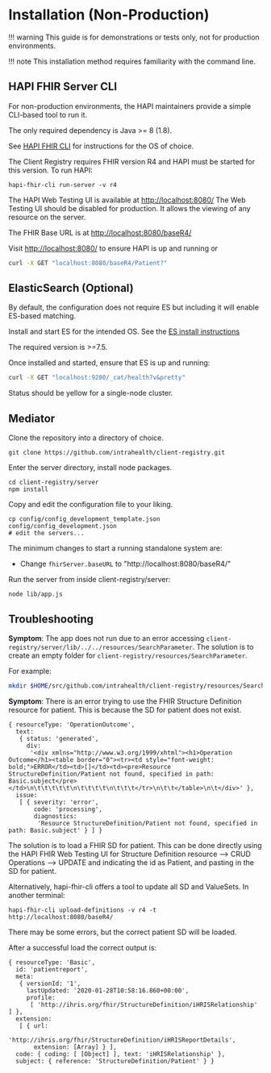 # Installation (Non-Production)

!!! warning
    This guide is for demonstrations or tests only, not for production environments.

!!! note
    This installation method requires familiarity with the command line.

## HAPI FHIR Server CLI

For non-production environments, the HAPI maintainers provide a simple CLI-based tool to run it.

The only required dependency is Java >= 8 (1.8).

See [HAPI FHIR CLI](https://smilecdr.com/hapi-fhir/docs/tools/hapi_fhir_cli.html) for instructions for the OS of choice.

The Client Registry requires FHIR version R4 and HAPI must be started for this version. To run HAPI:
```
hapi-fhir-cli run-server -v r4
```

The HAPI Web Testing UI is available at [http://localhost:8080/](http://localhost:8080/) The Web Testing UI should be disabled for production. It allows the viewing of any resource on the server.

The FHIR Base URL is at [http://localhost:8080/baseR4/](http://localhost:8080/baseR4/)

Visit [http://localhost:8080/](http://localhost:8080/) to ensure HAPI is up and running or
```sh
curl -X GET "localhost:8080/baseR4/Patient?"
```

## ElasticSearch (Optional)

By default, the configuration does not require ES but including it will enable ES-based matching.

Install and start ES for the intended OS. See the [ES install instructions](https://www.elastic.co/guide/en/elasticsearch/reference/current/install-elasticsearch.html)

The required version is >=7.5.

Once installed and started, ensure that ES is up and running:
```sh
curl -X GET "localhost:9200/_cat/health?v&pretty"
```
Status should be yellow for a single-node cluster.

## Mediator

Clone the repository into a directory of choice.
```
git clone https://github.com/intrahealth/client-registry.git
```

Enter the server directory, install node packages.
```
cd client-registry/server
npm install
```

Copy and edit the configuration file to your liking.
```
cp config/config_development_template.json config/config_development.json
# edit the servers...
```

The minimum changes to start a running standalone system are:

* Change `fhirServer.baseURL` to "http://localhost:8080/baseR4/"

Run the server from inside client-registry/server:
```
node lib/app.js
```

## Troubleshooting


**Symptom**: The app does not run due to an error accessing `client-registry/server/lib/../../resources/SearchParameter`. The solution is to create an empty folder for `client-registry/resources/SearchParameter`.

For example:
```sh
mkdir $HOME/src/github.com/intrahealth/client-registry/resources/SearchParameter
```

**Symptom**: There is an error trying to use the FHIR Structure Definition resource for patient. This is because the SD for patient does not exist.
```
{ resourceType: 'OperationOutcome',
  text:
   { status: 'generated',
     div:
      '<div xmlns="http://www.w3.org/1999/xhtml"><h1>Operation Outcome</h1><table border="0"><tr><td style="font-weight: bold;">ERROR</td><td>[]</td><td><pre>Resource StructureDefinition/Patient not found, specified in path: Basic.subject</pre></td>\n\t\t\t\t\t\n\t\t\t\t\n\t\t\t</tr>\n\t\t</table>\n\t</div>' },
  issue:
   [ { severity: 'error',
       code: 'processing',
       diagnostics:
        'Resource StructureDefinition/Patient not found, specified in path: Basic.subject' } ] }
```
The solution is to load a FHIR SD for patient. This can be done directly using the HAPI FHIR Web Testing UI for Structure Definition resource --> CRUD Operations --> UPDATE and indicating the id as Patient, and pasting in the SD for patient. 

Alternatively, hapi-fhir-cli offers a tool to update all SD and ValueSets. In another terminal:
```
hapi-fhir-cli upload-definitions -v r4 -t http://localhost:8080/baseR4/
```
There may be some errors, but the correct patient SD will be loaded.

After a successful load the correct output is:
```
{ resourceType: 'Basic',
  id: 'patientreport',
  meta:
   { versionId: '1',
     lastUpdated: '2020-01-28T10:58:16.860+00:00',
     profile:
      [ 'http://ihris.org/fhir/StructureDefinition/iHRISRelationship' ] },
  extension:
   [ { url:
        'http://ihris.org/fhir/StructureDefinition/iHRISReportDetails',
       extension: [Array] } ],
  code: { coding: [ [Object] ], text: 'iHRISRelationship' },
  subject: { reference: 'StructureDefinition/Patient' } }
```


